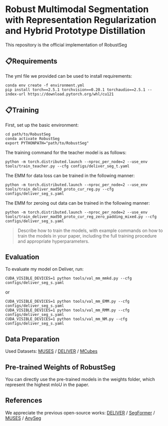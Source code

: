 # Robust Multimodal Segmentation with Representation Regularization and Hybrid Prototype Distillation

This repository is the official implementation of RobustSeg

## 📋Requirements
The yml file we provided can be used to install requirements:
```setup
conda env create -f environment.yml
pip install torch==2.5.1 torchvision==0.20.1 torchaudio==2.5.1 --index-url https://download.pytorch.org/whl/cu121
```


## 📋Training
First, set up the basic environment:
```basic
cd path/to/RobustSeg
conda activate RobustSeg
export PYTHONPATH="path/to/RobustSeg"
```

The training command for the teacher model is as follows:
```train teacher
python -m torch.distributed.launch --nproc_per_node=2 --use_env tools/train_teacher.py --cfg configs/deliver_seg_t.yaml
```

The EMM for data loss can be trained in the following manner:

```train
python -m torch.distributed.launch --nproc_per_node=2 --use_env tools/train_deliver_mad50_proto_cur_reg.py --cfg configs/deliver_seg_s.yaml
```

The EMM for zeroing out data can be trained in the following manner:
```train z
python -m torch.distributed.launch --nproc_per_node=2 --use_env tools/train_deliver_mad50_proto_cur_reg_zero_padding_mixed.py --cfg configs/deliver_seg_s.yaml
```


>  Describe how to train the models, with example commands on how to train the models in your paper, including the full training procedure and appropriate hyperparameters.

## Evaluation

To evaluate my model on Deliver, run:

```eval
CUDA_VISIBLE_DEVICES=1 python tools/val_mm_mmkd.py --cfg configs/deliver_seg_s.yaml
```
or

```eval
CUDA_VISIBLE_DEVICES=1 python tools/val_mm_EMM.py --cfg configs/deliver_seg_s.yaml
CUDA_VISIBLE_DEVICES=1 python tools/val_mm_RMM.py --cfg configs/deliver_seg_s.yaml
CUDA_VISIBLE_DEVICES=1 python tools/val_mm_NM.py --cfg configs/deliver_seg_s.yaml
```

## Data Preparation
Used Datasets: 
[MUSES](https://muses.vision.ee.ethz.ch/) / [DELIVER](https://github.com/jamycheung/DELIVER) / [MCubes](https://github.com/kyotovision-public/multimodal-material-segmentation)

## Pre-trained Weights of RobustSeg
You can directly use the pre-trained models in the weights folder, which represent the highest mIoU in the paper.

## References
We appreciate the previous open-source works: [DELIVER](https://github.com/jamycheung/DELIVER) / [SegFormer](https://github.com/NVlabs/SegFormer) / [MUSES](https://muses.vision.ee.ethz.ch/) / [AnySeg](https://github.com/zhengxuJosh/AnySeg)